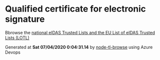 # Qualified certificate for electronic signature 
 Bbrowse the [national eIDAS Trusted Lists and the EU List of eIDAS Trusted Lists (LOTL)](https://webgate.ec.europa.eu/tl-browser/#/) 
 
 
Generated at **Sat 07/04/2020  0:04:31.14** by [node-tl-browse](https://github.com/ymedlop/node-tl-browser) using Azure Devops 
